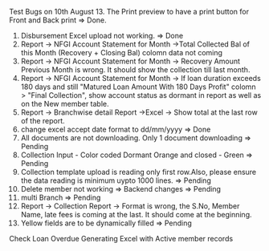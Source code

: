 Test Bugs on 10th August
13. The Print preview to have a print button for Front and Back print => Done.
1. Disbursement Excel upload not working. => Done
2. Report -> NFGI Account Statement for Month ->Total Collected Bal of this  Month (Recovery + Closing Bal) colomn data not coming
3. Report -> NFGI Account Statement for Month -> Recovery Amount Previous Month is wrong. It should show the collection till last month.
4. Report -> NFGI Account Statement for Month -> If loan duration exceeds 180 days and still "Matured Loan Amount With 180 Days Profit" colomn > "Final Collection", show account status as dormant in report as well as on the New member table.
5. Report -> Branchwise detail Report ->Excel -> Show total at the last row of the report.
6. change excel accept date format to dd/mm/yyyy => Done
7. All documents are not downloading. Only 1 document downloading => Pending
8. Collection Input - Color coded Dormant Orange and closed - Green => Pending
9. Collection template upload is reading only first row.Also, please ensure the data reading is minimum uypto 1000 lines. => Pending
10. Delete member not working => Backend changes => Pending
11. multi Branch => Pending
12. Report -> Collection Report -> Format is wrong, the S.No, Member Name, late fees is coming at the last. It should come at the beginning.
14. Yellow fields are to be dynamically filled => Pending




<!-- Notes -->
Check Loan Overdue
Generating Excel with Active member records